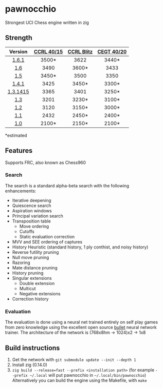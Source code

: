 # pawnocchio

Strongest UCI Chess engine written in zig

## Strength

|         Version         | [CCRL 40/15][ccrl 40/15] | [CCRL Blitz][ccrl Blitz] | [CEGT 40/20][ccrl Blitz] |
|:-----------------------:|:------------------------:|:------------------------:|:------------------------:|
| [1.6.1][v1.6.1]         |           3500*          |           3622           |           3440*          |
| [1.6][v1.6]             |           3490           |           3600*          |           3433           |
| [1.5][v1.5]             |           3450*          |           3500           |           3350           |
| [1.4.1][v1.4.1]         |           3425           |           3450*          |           3300*          |
| [1.3.1415][v1.3.1415]   |           3365           |           3401           |           3250*          |
| [1.3][v1.3]             |           3201           |           3230*          |           3100*          |
| [1.2][v1.2]             |           3120           |           3150*          |           3000*          |
| [1.1][v1.1]             |           2432           |           2450*          |           2400*          |
| [1.0][v1.0]             |           2100*          |           2150*          |           2100*          |

*estimated

## Features
Supports FRC, also known as Chess960
### Search
The search is a standard alpha-beta search with the following enhancements:
- Iterative deepening
- Quiescence search
- Aspiration windows
- Principal variation search
- Transposition table
  - Move ordering
  - Cutoffs
  - Static evaluation correction
- MVV and SEE ordering of captures
- History Heuristic (standard history, 1 ply conthist, and noisy history) 
- Reverse futility pruning
- Null move pruning
- Razoring
- Mate distance pruning
- History pruning
- Singular extensions
  - Double extension
  - Multicut
  - Negative extensions
- Correction history

### Evaluation
The evaluation is done using a neural net trained entirely on self play games from zero knowledge using the excellent open source [bullet](https://github.com/jw1912/bullet) neural network trainer.
The architecture of the network is (768x8hm -> 1024)x2 -> 1x8

## Build instructions
1. Get the network with `git submodule update --init --depth 1`
2. Install zig (0.14.0)
3. `zig build --release=fast --prefix <installation path>` (for example `--prefix ~/.local` will put pawnocchio in `~/.local/bin/pawnocchio`)
Alternatively you can build the engine using the Makefile, with `make`

[v1.0]:https://github.com/JonathanHallstrom/pawnocchio/releases/tag/v1.0
[v1.1]:https://github.com/JonathanHallstrom/pawnocchio/releases/tag/v1.1
[v1.2]:https://github.com/JonathanHallstrom/pawnocchio/releases/tag/v1.2
[v1.3]:https://github.com/JonathanHallstrom/pawnocchio/releases/tag/v1.3
[v1.3.1415]:https://github.com/JonathanHallstrom/pawnocchio/releases/tag/v1.3.1415
[v1.4]:https://github.com/JonathanHallstrom/pawnocchio/releases/tag/v1.4
[v1.4.1]:https://github.com/JonathanHallstrom/pawnocchio/releases/tag/v1.4.1
[v1.5]:https://github.com/JonathanHallstrom/pawnocchio/releases/tag/v1.5
[v1.6]:https://github.com/JonathanHallstrom/pawnocchio/releases/tag/v1.6
[v1.6.1]:https://github.com/JonathanHallstrom/pawnocchio/releases/tag/v1.6.1

[ccrl 40/15]:https://www.computerchess.org.uk/ccrl/4040/cgi/compare_engines.cgi?family=pawnocchio
[ccrl Blitz]:https://www.computerchess.org.uk/ccrl/404/cgi/compare_engines.cgi?family=pawnocchio
[cegt 40/20]:http://www.cegt.net/40_40%20Rating%20List/40_40%20SingleVersion/rangliste.html
